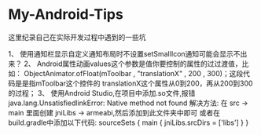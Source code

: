 # My-Android-Tips
这里纪录自己在实际开发过程中遇到的一些坑

1、 使用通知栏显示自定义通知布局时不设置setSmallIcon通知可能会显示不出来？
2、 Android属性动画values这个参数是值你要控制的属性的过过渡值，比如：
    ObjectAnimator.ofFloat(mToolbar , "translationX" , 200 , 300)；这段代码是是指mToolbar这个控件的
    translationX这个属性从0到200，再从200到300的过程；
3、 使用Android Studio,在项目中添加.so文件,报错java.lang.UnsatisfiedlinkError: Native method not found
    解决方法:
    在 src -> main 里面创建 jniLibs -> armeabi,然后添加到此文件夹中即可
    或者在build.gradle中添加以下代码:
    sourceSets {
        main {
            jniLibs.srcDirs = ['libs']
        }
    }
